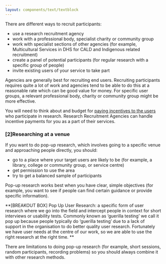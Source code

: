 ```yaml
---
layout: components/text/textblock
---
```


There are different ways to recruit participants:
- use a research recruitment agency
- work with a professional body, specialist charity or community group
- work with specialist sections of other agencies (for example, Multicultural Services in DHS for CALD and Indigenous related recruitment)
- create a panel of potential participants (for regular research with a specific group of people)
- invite existing users of your service to take part

Agencies are generally best for recruiting end users. Recruiting participants requires quite a lot of work and agencies tend to be able to do this at a reasonable rate which can be good value for money. For specific user groups, a relevant professional body, charity or community group might be more effective.

You will need to think about and budget for [paying incentives to the users](#) who participate in research. Research Recruitment Agencies can handle incentive payments for you as a part of their services.

### [2]Researching at a venue

If you want to do pop-up research, which involves going to a specific venue and approaching people directly, you should:
- go to a place where your target users are likely to be (for example, a library, college or community group, or service centre)
- get permission to use the area
- try to get a balanced sample of participants

Pop-up research works best when you have clear, simple objectives (for example, you want to see if people can find certain guidance or provide specific information).

**[BREAKOUT BOX]
Pop Up User Research: a specific form of user research where we go into the field and intercept people in context for short interviews or usability tests. Commonly known as ‘guerilla testing’ we call it pop up because people typically do ‘guerilla testing’ due to a lack of support in the organisation to do better quality user research. Fortunately we have user needs at the centre of our work, so we are able to use the right research at the right time.
**

There are limitations to doing pop-up research (for example, short sessions, random participants, recording problems) so you should always combine it with other research methods.
